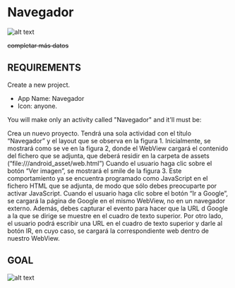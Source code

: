 Navegador
=========================
![alt text](https://i.gyazo.com/a41d575cb841f83fe1f650c0370c6bed.gif "Result APP Navegador")


~~completar más datos~~


REQUIREMENTS
-------------------------
Create a new project.

- App Name: Navegador
- Icon: anyone.

You will make only an activity called "Navegador" and it'll must be:

Crea un nuevo proyecto. Tendrá una sola actividad con el título “Navegador” y el layout que se observa en la figura 1.
Inicialmente, se mostrará como se ve en la figura 2, donde el WebView cargará el contenido del fichero que se adjunta, que deberá residir en la carpeta de assets (“file:///android_asset/web.html”)
Cuando el usuario haga clic sobre el botón “Ver imagen”, se mostrará el smile de la figura 3. Este comportamiento ya se encuentra programado como JavaScript en el fichero HTML que se adjunta, de modo que sólo debes preocuparte por activar JavaScript.
Cuando el usuario haga clic sobre el botón “Ir a Google”, se cargará la página de Google en el mismo WebView, no en un navegador externo. Además, debes capturar el evento para hacer que la URL d Google a la que se dirige se muestre en el cuadro de texto superior.
Por otro lado, el usuario podrá escribir una URL en el cuadro de texto superior y darle al botón IR, en cuyo caso, se cargará la correspondiente web dentro de nuestro WebView.

GOAL
---------------------------------
![alt text](https://i.gyazo.com/4f54fafd23b046385afe0a246e0f5659.png "Images Navegador")
